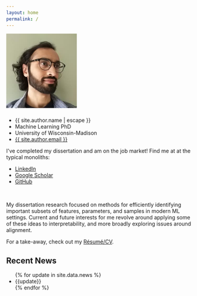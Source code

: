 ```yaml
---
layout: home
permalink: /
---
```

<div class="row" style="display: flex; flex-wrap: wrap">
    <!-- <div class="d-flex align-items-center" style="justify-content: center; display: flex; align-items-center; width: 40%"> -->
    <div class="one-half" style="justify-content: center; display:flex">
        <img style="margin: 0 0px 0 0px; max-height: 200px; max-width: 200px"
             src="RonakMehtaProfile_small.jpeg" />
    </div>
    <div class="one-half" style="justify-content: center; display:flex">
    <!-- <div class="d-flex align-items-center" style="max-width: 50%"> -->
        <div style="padding: 10px 0 0 0">
            <ul class="contact-list">
                <li class="p-name">{{ site.author.name | escape }}</li>
                <li class="p-name">Machine Learning PhD</li>
                <li class="p-name">University of Wisconsin-Madison</li>
                <li><a class="u-email" href="mailto:{{ site.author.email }}">{{ site.author.email }}</a></li>
            </ul>
            I've completed my dissertation and am on the job market! Find me at at the typical monoliths:
            <ul class="social-media-list">
                <li class="p-name"><a class="social" href="https://www.linkedin.com/in/ronak-mehta-64627491/">LinkedIn</a></li>
                <li class="p-name"><a class="social" href="https://scholar.google.com/citations?user=7hv6xqkAAAAJ/">Google Scholar</a></li>
                <li class="p-name"><a class="social" href="https://www.github.com/ronakrm/">GitHub</a></li>
            </ul>
        </div>
    </div>
</div>

<br/>

My dissertation research focused on methods for efficiently identifying important subsets of features, parameters, and samples
in modern ML settings. Current and future interests for me revolve around
applying some of these ideas to interpretability, and more broadly
exploring issues around alignment.

For a take-away, check out my [R&eacute;sum&eacute;/CV](/resume/Ronak_Mehta_CV.pdf).

<div class="row">
    <div class="col col-md-8 ml-md-auto mr-md-auto">
        <h2>Recent News</h2>
        <div>
            <ul>
                {% for update in site.data.news %}
                <li>{{update}}</li>
                {% endfor %}
            </ul>
        </div>
    </div>
</div>
